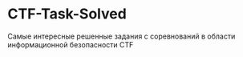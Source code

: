 # CTF-Task-Solved
Самые интересные решенные задания с соревнований в области информационной безопасности CTF
